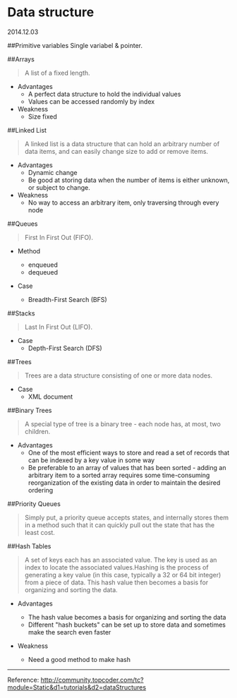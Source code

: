 Data structure
===
2014.12.03

##Primitive variables
Single variabel & pointer.

##Arrays
>A list of a fixed length.

- Advantages
    - A perfect data structure to hold the individual values
    - Values can be accessed  randomly by index
- Weakness
    - Size fixed

##Linked List
>A linked list is a data structure that can hold an arbitrary number of data items, and can easily change size to add or remove items.

- Advantages
    - Dynamic change
    - Be good at storing data when the number of items is either unknown, or subject to change.
- Weakness
    - No way to access an arbitrary item, only traversing through every node

##Queues
>First In First Out (FIFO).

- Method
    - enqueued
    - dequeued

- Case
    - Breadth-First Search (BFS)

##Stacks
>Last In First Out (LIFO).

- Case
    - Depth-First Search (DFS)

##Trees
>Trees are a data structure consisting of one or more data nodes.

- Case
    - XML document

##Binary Trees
>A special type of tree is a binary tree \- each node has, at most, two children.

- Advantages
    - One of the most efficient ways to store and read a set of records that can be indexed by a key value in some way
    - Be preferable to an array of values that has been sorted \- adding an arbitrary item to a sorted array requires some time-consuming reorganization of the existing data in order to maintain the desired ordering

##Priority Queues
>Simply put, a priority queue accepts states, and internally stores them in a method such that it can quickly pull out the state that has the least cost.

##Hash Tables
>A set of keys each has an associated value. The key is used as an index to locate the associated values.Hashing is the process of generating a key value (in this case, typically a 32 or 64 bit integer) from a piece of data. This hash value then becomes a basis for organizing and sorting the data.

- Advantages
    - The hash value becomes a basis for organizing and sorting the data
    - Different "hash buckets" can be set up to store data and sometimes make the search even faster

- Weakness
    - Need a good method to make hash

------
Reference:
http://community.topcoder.com/tc?module=Static&d1=tutorials&d2=dataStructures
